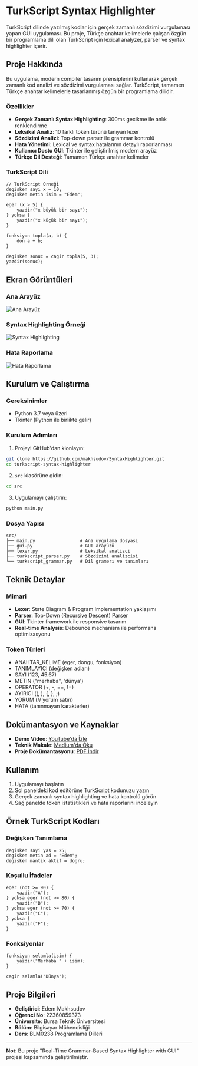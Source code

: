 # TurkScript Syntax Highlighter

TurkScript dilinde yazılmış kodlar için gerçek zamanlı sözdizimi vurgulaması yapan GUI uygulaması. Bu proje, Türkçe anahtar kelimelerle çalışan özgün bir programlama dili olan TurkScript için lexical analyzer, parser ve syntax highlighter içerir.

## Proje Hakkında

Bu uygulama, modern compiler tasarım prensiplerini kullanarak gerçek zamanlı kod analizi ve sözdizimi vurgulaması sağlar. TurkScript, tamamen Türkçe anahtar kelimelerle tasarlanmış özgün bir programlama dilidir.

### Özellikler

- **Gerçek Zamanlı Syntax Highlighting**: 300ms gecikme ile anlık renklendirme
- **Leksikal Analiz**: 10 farklı token türünü tanıyan lexer
- **Sözdizimi Analizi**: Top-down parser ile grammar kontrolü
- **Hata Yönetimi**: Lexical ve syntax hatalarının detaylı raporlanması
- **Kullanıcı Dostu GUI**: Tkinter ile geliştirilmiş modern arayüz
- **Türkçe Dil Desteği**: Tamamen Türkçe anahtar kelimeler

### TurkScript Dili

```turkscript
// TurkScript Örneği
degisken sayi x = 10;
degisken metin isim = "Edem";

eger (x > 5) {
    yazdir("x büyük bir sayı");
} yoksa {
    yazdir("x küçük bir sayı");
}

fonksiyon topla(a, b) {
    don a + b;
}

degisken sonuc = cagir topla(5, 3);
yazdir(sonuc);
```

## Ekran Görüntüleri

### Ana Arayüz
![Ana Arayüz](docs/images/main_interface.png)

### Syntax Highlighting Örneği
![Syntax Highlighting](docs/images/syntax_highlighting.png)

### Hata Raporlama
![Hata Raporlama](docs/images/error_reporting.png)

## Kurulum ve Çalıştırma

### Gereksinimler

- Python 3.7 veya üzeri
- Tkinter (Python ile birlikte gelir)

### Kurulum Adımları

1. Projeyi GitHub'dan klonlayın:
```bash
git clone https://github.com/makhsudov/SyntaxHighlighter.git
cd turkscript-syntax-highlighter
```

2. `src` klasörüne gidin:
```bash
cd src
```

3. Uygulamayı çalıştırın:
```bash
python main.py
```

### Dosya Yapısı

```
src/
├── main.py                 # Ana uygulama dosyası
├── gui.py                  # GUI arayüzü
├── lexer.py                # Leksikal analizci
├── turkscript_parser.py    # Sözdizimi analizcisi
└── turkscript_grammar.py   # Dil gramerı ve tanımları
```

## Teknik Detaylar

### Mimari

- **Lexer**: State Diagram & Program Implementation yaklaşımı
- **Parser**: Top-Down (Recursive Descent) Parser
- **GUI**: Tkinter framework ile responsive tasarım
- **Real-time Analysis**: Debounce mechanism ile performans optimizasyonu

### Token Türleri

- ANAHTAR_KELIME (eger, dongu, fonksiyon)
- TANIMLAYICI (değişken adları)
- SAYI (123, 45.67)
- METIN ("merhaba", 'dünya')
- OPERATOR (+, -, ==, !=)
- AYIRICI ((, ), {, }, ;)
- YORUM (// yorum satırı)
- HATA (tanınmayan karakterler)

## Dokümantasyon ve Kaynaklar

- **Demo Video**: [YouTube'da İzle](https://youtu.be/b8V-WN-o0so)
- **Teknik Makale**: [Medium'da Oku](https://medium.com/@makhsudov/turkscript-python-ile-lexer-parser-ve-real-time-syntax-highlighting-geli%C5%9Ftirme-5905bed229d6)
- **Proje Dokümantasyonu**: [PDF İndir](docs/documentation.pdf)

## Kullanım

1. Uygulamayı başlatın
2. Sol paneldeki kod editörüne TurkScript kodunuzu yazın
3. Gerçek zamanlı syntax highlighting ve hata kontrolü görün
4. Sağ panelde token istatistikleri ve hata raporlarını inceleyin

## Örnek TurkScript Kodları

### Değişken Tanımlama
```turkscript
degisken sayi yas = 25;
degisken metin ad = "Edem";
degisken mantik aktif = dogru;
```

### Koşullu İfadeler
```turkscript
eger (not >= 90) {
    yazdir("A");
} yoksa eger (not >= 80) {
    yazdir("B");
} yoksa eger (not >= 70) {
    yazdir("C");
} yoksa {
    yazdir("F");
}
```

### Fonksiyonlar
```turkscript
fonksiyon selamla(isim) {
    yazdir("Merhaba " + isim);
}

cagir selamla("Dünya");
```

## Proje Bilgileri

- **Geliştirici**: Edem Makhsudov
- **Öğrenci No**: 22360859373
- **Üniversite**: Bursa Teknik Üniversitesi
- **Bölüm**: Bilgisayar Mühendisliği
- **Ders**: BLM0238 Programlama Dilleri



---

**Not**: Bu proje "Real-Time Grammar-Based Syntax Highlighter with GUI" projesi kapsamında geliştirilmiştir.
```
